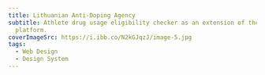 ```yaml
---
title: Lithuanian Anti-Doping Agency
subtitle: Athlete drug usage eligibility checker as an extension of the existing
  platform.
coverImageSrc: https://i.ibb.co/N2kGJqzJ/image-5.jpg
tags:
  - Web Design
  - Design System
---
```

